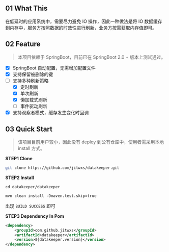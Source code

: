 ## 01 What This

在低延时的应用系统中，需要尽力避免 IO 操作，因此一种做法是将 IO 数据缓存到内存中，服务方按照数据的时效性进行刷新，业务方按需获取内存值即可。

## 02 Feature

> 本项目依赖于 SpringBoot，目前已在 SpringBoot 2.0 + 版本上测试通过。

- [x] SpringBoot 自动配置，无需增加配置文件
- [x] 支持保留被删除的键
- [ ] 支持多种刷新策略
  - [x] 定时刷新
  - [x] 单次刷新
  - [x] 懒加载式刷新
  - [ ] 事件驱动刷新
- [x] 支持观察者模式，缓存发生变化时回调

## 03 Quick Start

> 该项目目前用户较小，因此没有 deploy 到公有仓库中，使用者需采用本地 install 方式。

**STEP1 Clone**

```bash
git clone https://github.com/jitwxs/datakeeper.git
```

**STEP2 Install**

```
cd datakeeper/datakeeper

mvn clean install -Dmaven.test.skip=true
```

出现 `BUILD SUCCESS` 即可

**STEP3 Dependency In Pom**

```xml
<dependency>
    <groupId>com.github.jitwxs</groupId>
    <artifactId>datakeeper</artifactId>
    <version>${datakeeper.version}</version>
</dependency>
```
